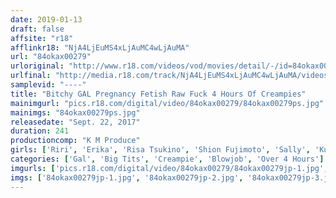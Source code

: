 ```yaml
---
date: 2019-01-13
draft: false
affsite: "r18"
afflinkr18: "NjA4LjEuMS4xLjAuMC4wLjAuMA"
url: "84okax00279"
urloriginal: "http://www.r18.com/videos/vod/movies/detail/-/id=84okax00279"
urlfinal: "http://media.r18.com/track/NjA4LjEuMS4xLjAuMC4wLjAuMA/videos/vod/movies/detail/-/id=84okax00279"
samplevid: "----"
title: "Bitchy GAL Pregnancy Fetish Raw Fuck 4 Hours Of Creampies"
mainimgurl: "pics.r18.com/digital/video/84okax00279/84okax00279ps.jpg"
mainimgs: "84okax00279ps.jpg"
releasedate: "Sept. 22, 2017"
duration: 241
productioncomp: "K M Produce"
girls: ['Riri', 'Erika', 'Risa Tsukino', 'Shion Fujimoto', 'Sally', 'Kuga Iijima', 'Rion Ichijo']
categories: ['Gal', 'Big Tits', 'Creampie', 'Blowjob', 'Over 4 Hours']
imgurls: ['pics.r18.com/digital/video/84okax00279/84okax00279jp-1.jpg', 'pics.r18.com/digital/video/84okax00279/84okax00279jp-2.jpg', 'pics.r18.com/digital/video/84okax00279/84okax00279jp-3.jpg', 'pics.r18.com/digital/video/84okax00279/84okax00279jp-4.jpg', 'pics.r18.com/digital/video/84okax00279/84okax00279jp-5.jpg', 'pics.r18.com/digital/video/84okax00279/84okax00279jp-6.jpg', 'pics.r18.com/digital/video/84okax00279/84okax00279jp-7.jpg', 'pics.r18.com/digital/video/84okax00279/84okax00279jp-8.jpg', 'pics.r18.com/digital/video/84okax00279/84okax00279jp-9.jpg', 'pics.r18.com/digital/video/84okax00279/84okax00279jp-10.jpg', 'pics.r18.com/digital/video/84okax00279/84okax00279jp-11.jpg', 'pics.r18.com/digital/video/84okax00279/84okax00279jp-12.jpg', 'pics.r18.com/digital/video/84okax00279/84okax00279jp-13.jpg', 'pics.r18.com/digital/video/84okax00279/84okax00279jp-14.jpg', 'pics.r18.com/digital/video/84okax00279/84okax00279jp-15.jpg', 'pics.r18.com/digital/video/84okax00279/84okax00279jp-16.jpg', 'pics.r18.com/digital/video/84okax00279/84okax00279jp-17.jpg', 'pics.r18.com/digital/video/84okax00279/84okax00279jp-18.jpg', 'pics.r18.com/digital/video/84okax00279/84okax00279jp-19.jpg', 'pics.r18.com/digital/video/84okax00279/84okax00279jp-20.jpg']
imgs: ['84okax00279jp-1.jpg', '84okax00279jp-2.jpg', '84okax00279jp-3.jpg', '84okax00279jp-4.jpg', '84okax00279jp-5.jpg', '84okax00279jp-6.jpg', '84okax00279jp-7.jpg', '84okax00279jp-8.jpg', '84okax00279jp-9.jpg', '84okax00279jp-10.jpg', '84okax00279jp-11.jpg', '84okax00279jp-12.jpg', '84okax00279jp-13.jpg', '84okax00279jp-14.jpg', '84okax00279jp-15.jpg', '84okax00279jp-16.jpg', '84okax00279jp-17.jpg', '84okax00279jp-18.jpg', '84okax00279jp-19.jpg', '84okax00279jp-20.jpg']
---
```

